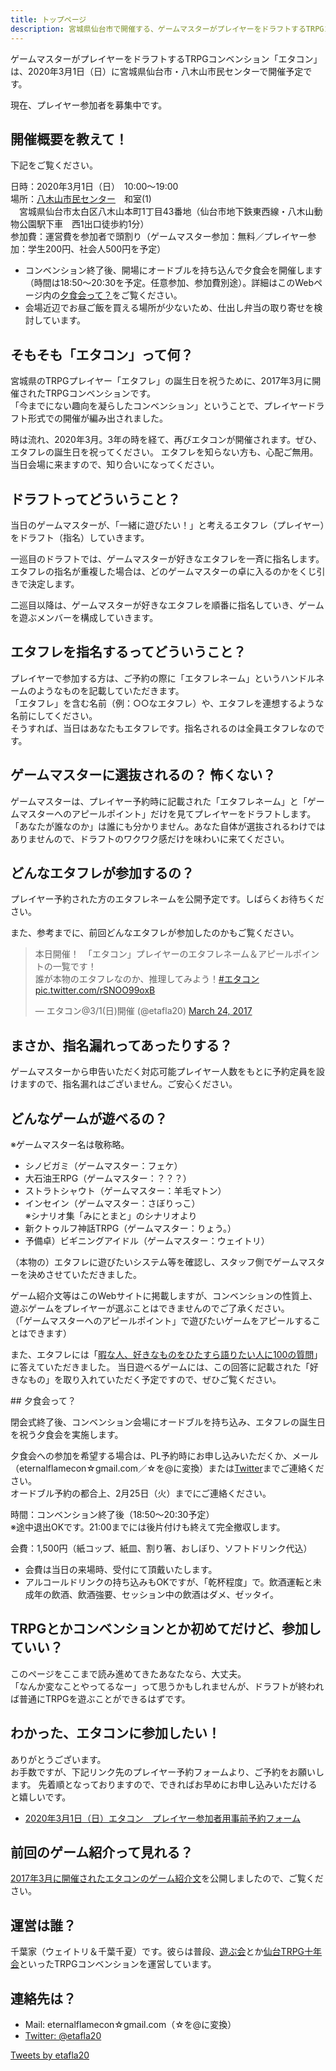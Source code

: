 ```yaml
---
title: トップページ
description: 宮城県仙台市で開催する、ゲームマスターがプレイヤーをドラフトするTRPGコンベンション
---
```


ゲームマスターがプレイヤーをドラフトするTRPGコンベンション「エタコン」は、2020年3月1日（日）に宮城県仙台市・八木山市民センターで開催予定です。

現在、プレイヤー参加者を募集中です。

## 開催概要を教えて！

下記をご覧ください。

日時：2020年3月1日（日）　10:00～19:00  
場所：<a href="http://www.hm-sendai.jp/siminc/sisetu/taihaku06.html" target="_blank">八木山市民センター</a>　和室(1)  
　宮城県仙台市太白区八木山本町1丁目43番地（仙台市地下鉄東西線・八木山動物公園駅下車　西1出口徒歩約1分）  
参加費：運営費を参加者で頭割り（ゲームマスター参加：無料／プレイヤー参加：学生200円、社会人500円を予定）

- コンベンション終了後、開場にオードブルを持ち込んで夕食会を開催します（時間は18:50～20:30を予定。任意参加、参加費別途）。詳細はこのWebページ内の[夕食会って？](#party)をご覧ください。
- 会場近辺でお昼ご飯を買える場所が少ないため、仕出し弁当の取り寄せを検討しています。

## そもそも「エタコン」って何？

宮城県のTRPGプレイヤー「エタフレ」の誕生日を祝うために、2017年3月に開催されたTRPGコンベンションです。  
「今までにない趣向を凝らしたコンベンション」ということで、プレイヤードラフト形式での開催が編み出されました。

時は流れ、2020年3月。3年の時を経て、再びエタコンが開催されます。ぜひ、エタフレの誕生日を祝ってください。
エタフレを知らない方も、心配ご無用。当日会場に来ますので、知り合いになってください。

## ドラフトってどういうこと？

当日のゲームマスターが、「一緒に遊びたい！」と考えるエタフレ（プレイヤー）をドラフト（指名）していきます。

一巡目のドラフトでは、ゲームマスターが好きなエタフレを一斉に指名します。  
エタフレの指名が重複した場合は、どのゲームマスターの卓に入るのかをくじ引きで決定します。

二巡目以降は、ゲームマスターが好きなエタフレを順番に指名していき、ゲームを遊ぶメンバーを構成していきます。

## エタフレを指名するってどういうこと？

プレイヤーで参加する方は、ご予約の際に「エタフレネーム」というハンドルネームのようなものを記載していただきます。  
「エタフレ」を含む名前（例：○○なエタフレ）や、エタフレを連想するような名前にしてください。  
そうすれば、当日はあなたもエタフレです。指名されるのは全員エタフレなのです。

## ゲームマスターに選抜されるの？ 怖くない？

ゲームマスターは、プレイヤー予約時に記載された「エタフレネーム」と「ゲームマスターへのアピールポイント」だけを見てプレイヤーをドラフトします。  
「あなたが誰なのか」は誰にも分かりません。あなた自体が選抜されるわけではありませんので、ドラフトのワクワク感だけを味わいに来てください。

## どんなエタフレが参加するの？

プレイヤー予約された方のエタフレネームを公開予定です。しばらくお待ちください。

また、参考までに、前回どんなエタフレが参加したのかもご覧ください。

<blockquote class="twitter-tweet"><p lang="ja" dir="ltr">本日開催！　「エタコン」プレイヤーのエタフレネーム＆アピールポイントの一覧です！<br>誰が本物のエタフレなのか、推理してみよう！<a href="https://twitter.com/hashtag/%E3%82%A8%E3%82%BF%E3%82%B3%E3%83%B3?src=hash&amp;ref_src=twsrc%5Etfw">#エタコン</a> <a href="https://t.co/rSNOO99oxB">pic.twitter.com/rSNOO99oxB</a></p>&mdash; エタコン@3/1(日)開催 (@etafla20) <a href="https://twitter.com/etafla20/status/845423241577447424?ref_src=twsrc%5Etfw">March 24, 2017</a></blockquote> <script async src="https://platform.twitter.com/widgets.js" charset="utf-8"></script>

## まさか、指名漏れってあったりする？

ゲームマスターから申告いただく対応可能プレイヤー人数をもとに予約定員を設けますので、指名漏れはございません。ご安心ください。

## どんなゲームが遊べるの？

※ゲームマスター名は敬称略。

- シノビガミ（ゲームマスター：フェケ）
- 大石油王RPG（ゲームマスター：？？？）
- ストラトシャウト（ゲームマスター：羊毛マトン）
- インセイン（ゲームマスター：さぼりっこ）  
※シナリオ集「みにとまと」のシナリオより
- 新クトゥルフ神話TRPG（ゲームマスター：りょう。）
- 予備卓）ビギニングアイドル（ゲームマスター：ウェイトリ）

（本物の）エタフレに遊びたいシステム等を確認し、スタッフ側でゲームマスターを決めさせていただきました。

ゲーム紹介文等はこのWebサイトに掲載しますが、コンベンションの性質上、遊ぶゲームをプレイヤーが選ぶことはできませんのでご了承ください。  
（「ゲームマスターへのアピールポイント」で遊びたいゲームをアピールすることはできます）

また、エタフレには「[暇な人、好きなものをひたすら語りたい人に100の質問](https://docs.google.com/spreadsheets/d/e/2PACX-1vSCMfFT3BiP50CZcUm-baJu_wCpUMSJtDTUD7b-aCDPWehCyK25OM_71TsYwvBJbr0rI3bf3k3GUbK1/pubhtml?gid=1900505261&single=true)」に答えていただきました。
当日遊べるゲームには、この回答に記載された「好きなもの」を取り入れていただく予定ですので、ぜひご覧ください。

<div id="party">
## 夕食会って？
</div>

閉会式終了後、コンベンション会場にオードブルを持ち込み、エタフレの誕生日を祝う夕食会を実施します。

夕食会への参加を希望する場合は、PL予約時にお申し込みいただくか、メール（eternalflamecon☆gmail.com／☆を@に変換）または[Twitter](https://twitter.com/etafla20)までご連絡ください。  
オードブル予約の都合上、2月25日（火）までにご連絡ください。

時間：コンベンション終了後（18:50～20:30予定）  
※途中退出OKです。21:00までには後片付けも終えて完全撤収します。

会費：1,500円（紙コップ、紙皿、割り箸、おしぼり、ソフトドリンク代込）

- 会費は当日の来場時、受付にて頂戴いたします。
- アルコールドリンクの持ち込みもOKですが、「乾杯程度」で。飲酒運転と未成年の飲酒、飲酒強要、セッション中の飲酒はダメ、ゼッタイ。

## TRPGとかコンベンションとか初めてだけど、参加していい？

このページをここまで読み進めてきたあなたなら、大丈夫。  
「なんか変なことやってるなー」って思うかもしれませんが、ドラフトが終われば普通にTRPGを遊ぶことができるはずです。

## わかった、エタコンに参加したい！

ありがとうございます。  
お手数ですが、下記リンク先のプレイヤー予約フォームより、ご予約をお願いします。
先着順となっておりますので、できればお早めにお申し込みいただけると嬉しいです。

- [2020年3月1日（日）エタコン　プレイヤー参加者用事前予約フォーム](https://docs.google.com/forms/d/e/1FAIpQLSepv98Pm_4D7oZw7dqn-bpOYWLJbLO8fczsd_uOTGvoGt7NJA/viewform)

## 前回のゲーム紹介って見れる？

[2017年3月に開催されたエタコンのゲーム紹介文](2017/index.md)を公開しましたので、ご覧ください。

## 運営は誰？

千葉家（ウェイトリ＆千葉千夏）です。彼らは普段、[遊ぶ会](https://trpg.bex.jp)とか[仙台TRPG十年会](https://sendaitrpg.10yearsafter.info)といったTRPGコンベンションを運営しています。

## 連絡先は？

- Mail: eternalflamecon☆gmail.com（☆を@に変換）
- [Twitter: @etafla20](https://twitter.com/etafla20)

<a class="twitter-timeline" data-lang="ja" data-width="600" href="https://twitter.com/etafla20?ref_src=twsrc%5Etfw">Tweets by etafla20</a> <script async src="https://platform.twitter.com/widgets.js" charset="utf-8"></script>

